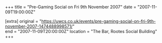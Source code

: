 +++
title = "Pre-Gaming Social on Fri 9th November 2007"
date = "2007-11-09T19:00:00Z"

[extra]
original = "https://uwcs.co.uk/events/pre-gaming-social-on-fri-9th-november-2007-1474488998571/"    
end = "2007-11-09T20:00:00Z"
location = "The Bar, Rootes Social Building"
+++



